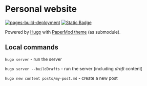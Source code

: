 # Personal website

[![pages-build-deployment](https://github.com/AndreyNautilus/AndreyNautilus.github.io/actions/workflows/pages/pages-build-deployment/badge.svg)](https://github.com/AndreyNautilus/AndreyNautilus.github.io/actions/workflows/pages/pages-build-deployment)
[![Static Badge](https://img.shields.io/badge/url-andreynautilus.github.io-blue)](https://andreynautilus.github.io/)

Powered by [Hugo](https://gohugo.io/getting-started/quick-start/) with [PaperMod theme](https://github.com/adityatelange/hugo-PaperMod) (as submodule).

## Local commands

`hugo server` - run the server

`hugo server --buildDrafts` - run the server (including _draft_ content)

`hugo new content posts/my-post.md` - create a new post
